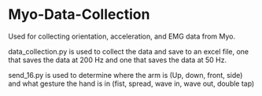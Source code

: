 # Myo-Data-Collection

Used for collecting orientation, acceleration, and EMG data from Myo.

data_collection.py is used to collect the data and save to an excel file, 
one that saves the data at 200 Hz and one that saves the data at 50 Hz.

send_16.py is used to determine where the arm is (Up, down, front, side) 
and what gesture the hand is in (fist, spread, wave in, wave out, double tap)
